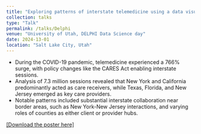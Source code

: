 ```yaml
---
title: "Exploring patterns of interstate telemedicine using a data visualization framework"
collection: talks
type: "Talk"
permalink: /talks/Delphi
venue: "University of Utah, DELPHI Data Science day"
date: 2024-13-01
location: "Salt Lake City, Utah"
---
```


- During the COVID-19 pandemic, telemedicine experienced a 766% surge, with policy changes like the CARES Act enabling interstate sessions.
- Analysis of 7.3 million sessions revealed that New York and California predominantly acted as care receivers, while Texas, Florida, and New Jersey emerged as key care providers.
- Notable patterns included substantial interstate collaboration near border areas, such as New York-New Jersey interactions, and varying roles of counties as either client or provider hubs.

[[Download the poster here]](/files/DELPHI_Poster.pdf)
